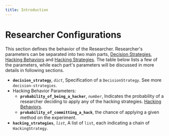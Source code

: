 ```yaml
---
title: Introduction
---
```


# Researcher Configurations

This section defines the behavior of the Researcher. Researcher's parameters can be separated into two main parts, [Decision Strategies](/decision-strategies.md), [Hacking Behaviors](/hacking-strategies.md#hacking-behaviors) and [Hacking Strategies](/hacking-strategies.md). The table below lists a few of the parameters, while each part's parameters will be discussed in more details in following sections.

- **`decision_strategy`**, *`dict`*, Specification of a `DecisionStrategy`. See more `decision-strategies`.
- Hacking Behavior Parameters:
	- **`probability_of_being_a_hacker`**, *`number`*, Indicates the probability of a researcher deciding to apply any of the hacking strategies. [Hacking Behaviors](/hacking-strategies.md#hacking-behaviors).
	- **`probability_of_committing_a_hack`**, the chance of applying a given method on the experiment.
- **`hacking_strategies`**, *`list`*, A list of `list`, each indicating a chain of `HackingStrategy`.


<!--
- **`is_pre_processing`**, *`boolean`*, Indicates whether any pre-processing procedure is being performed on the data before passing the data to the researcher for analysis. 
- **`pre_processing_methods`**, *`list`*, Similar to `p_hacking_methods`. See [Pre-processing]: hacking-strategies.md#hacking-pre-processing  
-->